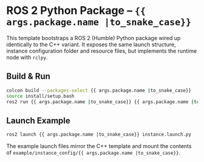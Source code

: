 # ROS 2 Python Package – `{{ args.package.name |to_snake_case}}`

This template bootstraps a ROS 2 (Humble) Python package wired up identically to the C++ variant. It exposes the same launch structure, instance configuration folder and resource files, but implements the runtime node with `rclpy`.

## Build & Run

```bash
colcon build --packages-select {{ args.package.name |to_snake_case}}
source install/setup.bash
ros2 run {{ args.package.name |to_snake_case}} {{ args.package.name |to_snake_case}}_node
```

## Launch Example

```bash
ros2 launch {{ args.package.name |to_snake_case}} instance.launch.py
```

The example launch files mirror the C++ template and mount the contents of `example/instance_config/{{ args.package.name |to_snake_case}}`.

